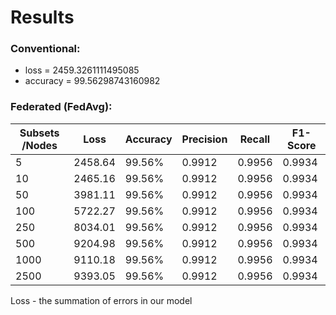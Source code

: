 # Results

### Conventional:
- loss = 2459.3261111495085
- accuracy = 99.56298743160982

### Federated (FedAvg):

| Subsets /Nodes   | Loss | Accuracy | Precision | Recall | F1-Score | 
| -------- | ------- |------- |------- |------- |------- |
| 5    | 2458.64    |99.56%    |0.9912    |0.9956    |0.9934    |
| 10   | 2465.16    |99.56%    |0.9912    |0.9956    |0.9934    |
| 50   | 3981.11    |99.56%    |0.9912    |0.9956    |0.9934    |
| 100  | 5722.27    |99.56%    |0.9912    |0.9956    |0.9934    |
| 250  | 8034.01    |99.56%    |0.9912    |0.9956    |0.9934    |
| 500  | 9204.98    |99.56%    |0.9912    |0.9956    |0.9934    |
| 1000 | 9110.18    |99.56%    |0.9912    |0.9956    |0.9934    |
| 2500 | 9393.05    |99.56%    |0.9912    |0.9956    |0.9934    |

Loss - the summation of errors in our model
